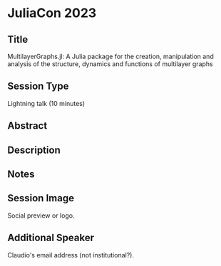 # JuliaCon 2023

## Title 

MultilayerGraphs.jl: A Julia package for the creation, manipulation and analysis of the structure, dynamics and functions of multilayer graphs

## Session Type 

Lightning talk (10 minutes) 

## Abstract 

## Description 

## Notes 

## Session Image

Social preview or logo. 

## Additional Speaker 

Claudio's email address (not institutional?). 

